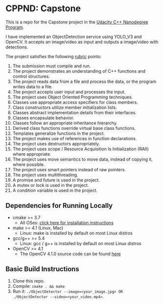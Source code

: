 # CPPND: Capstone

This is a repo for the Capstone project in the [Udacity C++ Nanodegree Program](https://www.udacity.com/course/c-plus-plus-nanodegree--nd213).

I have implemented an ObjectDetection service using YOLO_V3 and OpenCV. It accepts an image/video as input and outputs a image/video with detections.

The project satisfies the following [rubric](https://review.udacity.com/#!/rubrics/2533/view) points:
1. The submission must compile and run.
2. The project demonstrates an understanding of C++ functions and control structures.
3. The project reads data from a file and process the data, or the program writes data to a file.
4. The project accepts user input and processes the input.
5. The project uses Object Oriented Programming techniques.
6. Classes use appropriate access specifiers for class members.
7. Class constructors utilize member initialization lists.
8. Classes abstract implementation details from their interfaces.
9. Classes encapsulate behavior.
10. Classes follow an appropriate inheritance hierarchy.
11. Derived class functions override virtual base class functions.
12. Templates generalize functions in the project.
13. The project makes use of references in function declarations.
14. The project uses destructors appropriately.
15. The project uses scope / Resource Acquisition Is Initialization (RAII) where appropriate.
16. The project uses move semantics to move data, instead of copying it, where possible.
17. The project uses smart pointers instead of raw pointers.
18. The project uses multithreading.
19. A promise and future is used in the project.
20. A mutex or lock is used in the project.
21. A condition variable is used in the project.

## Dependencies for Running Locally
* cmake >= 3.7
  * All OSes: [click here for installation instructions](https://cmake.org/install/)
* make >= 4.1 (Linux, Mac)
  * Linux: make is installed by default on most Linux distros
* gcc/g++ >= 5.4
  * Linux: gcc / g++ is installed by default on most Linux distros
* OpenCV >= 4.1
  * The OpenCV 4.1.0 source code can be found [here](https://github.com/opencv/opencv/tree/4.1.0)

## Basic Build Instructions

1. Clone this repo.
2. Compile: `cmake . && make`
3. Run it: `./ObjectDetector --image=<your_image.jpg> OR ./ObjectDetector --video=<your_video.mp4>`.

